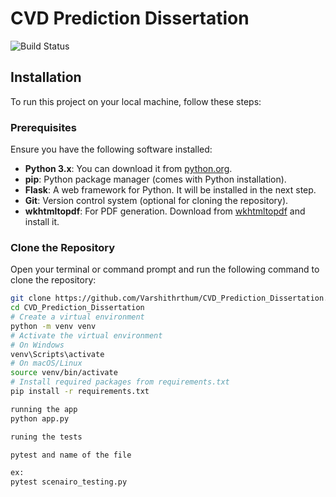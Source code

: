 # CVD Prediction Dissertation

![Build Status](https://img.shields.io/badge/build-passing-brightgreen)

## Installation

To run this project on your local machine, follow these steps:

### Prerequisites
Ensure you have the following software installed:
- **Python 3.x**: You can download it from [python.org](https://www.python.org/downloads/).
- **pip**: Python package manager (comes with Python installation).
- **Flask**: A web framework for Python. It will be installed in the next step.
- **Git**: Version control system (optional for cloning the repository).
- **wkhtmltopdf**: For PDF generation. Download from [wkhtmltopdf](https://wkhtmltopdf.org/downloads.html) and install it.

### Clone the Repository
Open your terminal or command prompt and run the following command to clone the repository:

```bash
git clone https://github.com/Varshithrthum/CVD_Prediction_Dissertation.git
cd CVD_Prediction_Dissertation
# Create a virtual environment
python -m venv venv
# Activate the virtual environment
# On Windows
venv\Scripts\activate
# On macOS/Linux
source venv/bin/activate
# Install required packages from requirements.txt
pip install -r requirements.txt

running the app
python app.py

runing the tests

pytest and name of the file

ex:
pytest scenairo_testing.py

